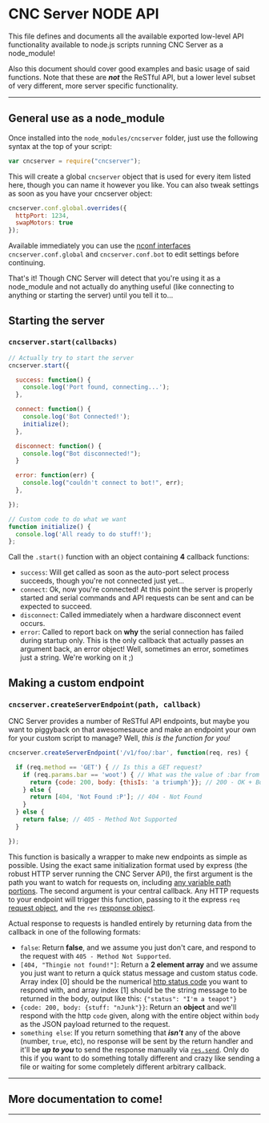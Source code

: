 # CNC Server NODE API

This file defines and documents all the available exported low-level API
functionality available to node.js scripts running CNC Server as a node_module!

Also this document should cover good examples and basic usage of said functions.
Note that these are ***not*** the ReSTful API, but a lower level subset of very
different, more server specific functionality.

* * *

## General use as a node_module

Once installed into the `node_modules/cncserver` folder, just use the following
syntax at the top of your script:
```javascript
var cncserver = require("cncserver");
```
This will create a global `cncserver` object that is used for every item listed
here, though you can name it however you like. You can also tweak settings as
soon as you have your cncserver object:

```javascript
cncserver.conf.global.overrides({
  httpPort: 1234,
  swapMotors: true
});
```

Available immediately you can use the
[nconf interfaces](https://github.com/flatiron/nconf#hierarchical-configuration)
`cncserver.conf.global` and `cncserver.conf.bot` to edit settings before
continuing.

That's it! Though CNC Server will detect that you're using it as a node_module
and not actually do anything useful (like connecting to anything or starting the
server) until you tell it to...

## Starting the server
### `cncserver.start(callbacks)`

```javascript
// Actually try to start the server
cncserver.start({

  success: function() {
    console.log('Port found, connecting...');
  },

  connect: function() {
    console.log('Bot Connected!');
    initialize();
  },

  disconnect: function() {
    console.log("Bot disconnected!");
  }

  error: function(err) {
    console.log("couldn't connect to bot!", err);
  },

});

// Custom code to do what we want
function initialize() {
  console.log('All ready to do stuff!');
};

```

Call the `.start()` function with an object containing **4** callback functions:
 * `success`: Will get called as soon as the auto-port select process succeeds,
though you're not connected just yet...
 * `connect`: Ok, now you're connected! At this point the server is properly
started and serial commands and API requests can be sent and can be expected to
succeed.
 * `disconnect`: Called immediately when a hardware disconnect event occurs.
 * `error`: Called to report back on **why** the serial connection has failed
during startup only. This is the only callback that actually passes an argument
back, an error object! Well, sometimes an error, sometimes just a string.
We're working on it ;)


## Making a custom endpoint
### `cncserver.createServerEndpoint(path, callback)`

CNC Server provides a number of ReSTful API endpoints, but maybe you want to
piggyback on that awesomesauce and make an endpoint your own for your custom script to
manage? Well, *this is the function for you!*

```javascript
cncserver.createServerEndpoint('/v1/foo/:bar', function(req, res) {

  if (req.method == 'GET') { // Is this a GET request?
    if (req.params.bar == 'woot') { // What was the value of :bar from the path?
      return {code: 200, body: {thisIs: 'a triumph'}}; // 200 - OK + Body Data
    } else {
      return [404, 'Not Found :P']; // 404 - Not Found
    }
  } else {
    return false; // 405 - Method Not Supported
  }

});
```

This function is basically a wrapper to make new endpoints as simple as possible.
Using the exact same initialization format used by express (the robust HTTP
server running the CNC Server API), the first argument is the path you want to
watch for requests on, including
[any variable path portions](http://expressjs.com/api.html#app.param). The second
argument is your central callback. Any HTTP requests to your endpoint will
trigger this function, passing to it the express `req`
[request object](http://expressjs.com/api.html#req.params), and the
`res` [response object](http://expressjs.com/api.html#res.status).

Actual response to requests is handled entirely by returning data from the
callback in one of the following formats:
 * `false`: Return **false**, and we assume you just don't care, and respond to
the request with `405 - Method Not Supported`.
 * `[404, "Thingie not found!"]`: Return a **2 element array** and we assume you
just want to return a quick status message and custom status code. Array index
[0] should be the numerical
[http status code](http://www.w3.org/Protocols/rfc2616/rfc2616-sec10.html)
you want to respond with, and array index [1] should be the string message to be
returned in the body, output like this: `{"status": "I'm a teapot"}`
 * `{code: 200, body: {stuff: "nJunk"}}`: Return an **object** and we'll
respond with the http `code` given, along with the entire object within `body`
as the JSON payload returned to the request.
 * `something else`: If you return something that ***isn't*** any of the above
(number, `true`, etc), no response will be sent by the return handler and it'll
be ***up to you*** to send the response manually via
[`res.send`](http://expressjs.com/api.html#res.send). Only do this if you want
to do something totally different and crazy like sending a file or waiting for
some completely different arbitrary callback.

* * *
## More documentation to come!
* * *
